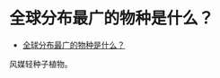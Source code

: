 # 全球分布最广的物种是什么？

- [全球分布最广的物种是什么？](https://www.zhihu.com/question/291643444/answer/476796314)


风媒轻种子植物。